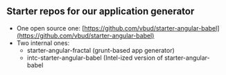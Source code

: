 ## Starter repos for our application generator

- One open source one: [https://github.com/vbud/starter-angular-babel](https://github.com/vbud/starter-angular-babel)
- Two internal ones:
    - starter-angular-fractal (grunt-based app generator)
    - intc-starter-angular-babel (Intel-ized version of starter-angular-babel

